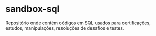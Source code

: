 # sandbox-sql
Repositório onde contém códigos em SQL usados para certificações, estudos, manipulações, resoluções de desafios e testes.
